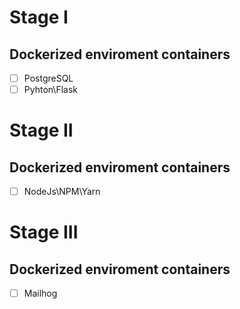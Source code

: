 # Stage I
## Dockerized enviroment containers
- [ ] PostgreSQL
- [ ] Pyhton\Flask

# Stage II
## Dockerized enviroment containers
- [ ] NodeJs\NPM\Yarn

# Stage III
## Dockerized enviroment containers
- [ ] Mailhog

